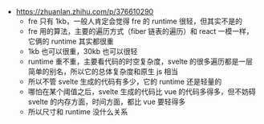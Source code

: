 - https://zhuanlan.zhihu.com/p/376610290
	- fre 只有 1kb，一般人肯定会觉得 fre 的 runtime 很轻，但其实不是的
	- fre 用的算法，主要的遍历方式（fiber 链表的遍历）和 react 一模一样，它俩的 runtime 其实都很重
	- 1kb 也可以很重，30kb 也可以很轻
	- runtime 重不重，主要看代码的时空复杂度，svelte 的很多遍历都是一层简单的别名，所以它的总体复杂度和原生 js 相当
	- 所以不管 svelte 生成的代码有多少，它的 runtime 还是轻量的
	- 哪怕在某个阈值之后，svelte 生成的代码比 vue 的代码多得多，但不妨碍 svelte 的内存方面，时间方面，都比 vue 要轻得多
	- 所以尺寸和 runtime 没什么关系
